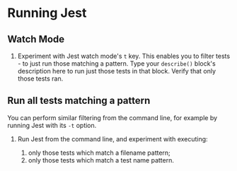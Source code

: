 # Running Jest

## Watch Mode

1. Experiment with Jest watch mode's `t` key. This enables
   you to filter tests - to just run those matching a
   pattern. Type your `describe()` block's description
   here to run just those tests in that block. Verify that
   only those tests ran.


## Run all tests matching a pattern

You can perform similar filtering from the command line,
for example by running Jest with its `-t` option.

1. Run Jest from the command line, and experiment with
   executing:

    1. only those tests which match a filename pattern;
    2. only those tests which match a test name pattern.

